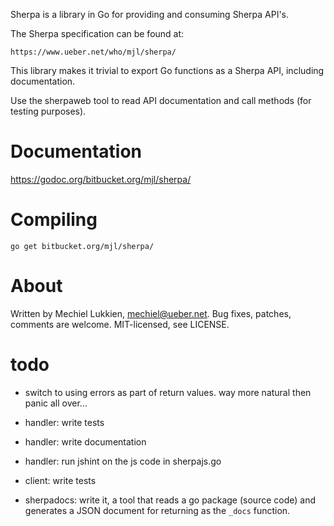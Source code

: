 Sherpa is a library in Go for providing and consuming Sherpa API's.

The Sherpa specification can be found at:

	https://www.ueber.net/who/mjl/sherpa/

This library makes it trivial to export Go functions as a Sherpa API, including documentation.

Use the sherpaweb tool to read API documentation and call methods (for testing purposes).


# Documentation

https://godoc.org/bitbucket.org/mjl/sherpa/

# Compiling

	go get bitbucket.org/mjl/sherpa/

# About

Written by Mechiel Lukkien, mechiel@ueber.net. Bug fixes, patches, comments are welcome.
MIT-licensed, see LICENSE.


# todo

- switch to using errors as part of return values. way more natural then panic all over...

- handler: write tests
- handler: write documentation
- handler: run jshint on the js code in sherpajs.go

- client: write tests

- sherpadocs: write it, a tool that reads a go package (source code) and generates a JSON document for returning as the `_docs` function.
